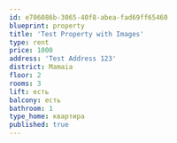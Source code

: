 ```yaml
---
id: e706086b-3065-40f8-abea-fad69ff65460
blueprint: property
title: 'Test Property with Images'
type: rent
price: 1000
address: 'Test Address 123'
district: Mamaia
floor: 2
rooms: 3
lift: есть
balcony: есть
bathroom: 1
type_home: квартира
published: true
---
```

